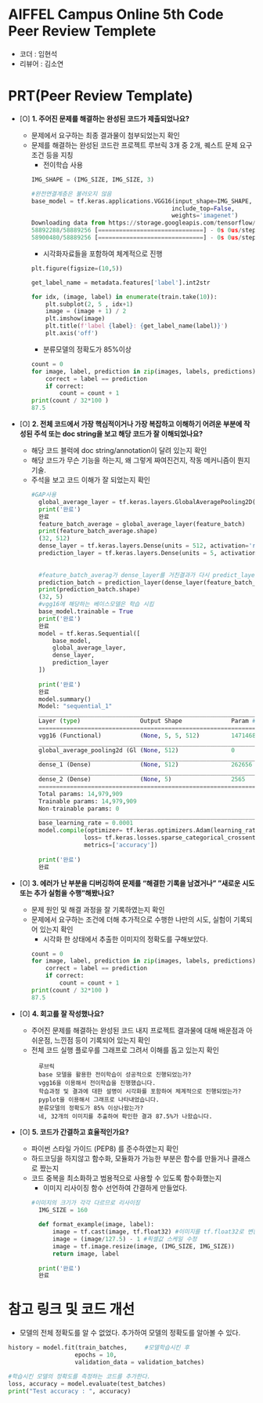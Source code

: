 # AIFFEL Campus Online 5th Code Peer Review Templete
- 코더 : 임현석
- 리뷰어 : 김소연

# PRT(Peer Review Template)
- [O]  **1. 주어진 문제를 해결하는 완성된 코드가 제출되었나요?**
    - 문제에서 요구하는 최종 결과물이 첨부되었는지 확인
    - 문제를 해결하는 완성된 코드란 프로젝트 루브릭 3개 중 2개, 
    퀘스트 문제 요구조건 등을 지칭
        - 전이학습 사용
        ```python
        IMG_SHAPE = (IMG_SIZE, IMG_SIZE, 3)

        #완전연결계층은 불러오지 않음
        base_model = tf.keras.applications.VGG16(input_shape=IMG_SHAPE,
                                                include_top=False,
                                                weights='imagenet')
        Downloading data from https://storage.googleapis.com/tensorflow/keras-applications/vgg16/vgg16_weights_tf_dim_ordering_tf_kernels_notop.h5
        58892288/58889256 [==============================] - 0s 0us/step
        58900480/58889256 [==============================] - 0s 0us/step
        ```
        - 시각화자료들을 포함하여 체계적으로 진행
        ```python
       plt.figure(figsize=(10,5))

        get_label_name = metadata.features['label'].int2str
        
        for idx, (image, label) in enumerate(train.take(10)):
            plt.subplot(2, 5 , idx+1)
            image = (image + 1) / 2
            plt.imshow(image)
            plt.title(f'label {label}: {get_label_name(label)}')
            plt.axis('off')
        ```
        - 분류모델의 정확도가 85%이상
        ```python
        count = 0
        for image, label, prediction in zip(images, labels, predictions):
            correct = label == prediction
            if correct:
                count = count + 1
        print(count / 32*100 )
        87.5
        ```
    
- [O]  **2. 전체 코드에서 가장 핵심적이거나 가장 복잡하고 이해하기 어려운 부분에 작성된 
주석 또는 doc string을 보고 해당 코드가 잘 이해되었나요?**
    - 해당 코드 블럭에 doc string/annotation이 달려 있는지 확인
    - 해당 코드가 무슨 기능을 하는지, 왜 그렇게 짜여진건지, 작동 메커니즘이 뭔지 기술.
    - 주석을 보고 코드 이해가 잘 되었는지 확인
      ```python
      #GAP사용
        global_average_layer = tf.keras.layers.GlobalAveragePooling2D()
        print('완료')
        완료
        feature_batch_average = global_average_layer(feature_batch)
        print(feature_batch_average.shape)
        (32, 512)
        dense_layer = tf.keras.layers.Dense(units = 512, activation='relu')
        prediction_layer = tf.keras.layers.Dense(units = 5, activation='softmax')
        
        
        #feature_batch_averag가 dense_layer를 거친결과가 다시 predict_layer를 거치게 되면
        prediction_batch = prediction_layer(dense_layer(feature_batch_average))
        print(prediction_batch.shape)
        (32, 5)
        #vgg16에 해당하는 베이스모델은 학습 시킴
        base_model.trainable = True
        print('완료')
        완료
        model = tf.keras.Sequential([
            base_model,
            global_average_layer,
            dense_layer,
            prediction_layer
        ])
        
        print('완료')
        완료
        model.summary()
        Model: "sequential_1"
        _________________________________________________________________
        Layer (type)                 Output Shape              Param #   
        =================================================================
        vgg16 (Functional)           (None, 5, 5, 512)         14714688  
        _________________________________________________________________
        global_average_pooling2d (Gl (None, 512)               0         
        _________________________________________________________________
        dense_1 (Dense)              (None, 512)               262656    
        _________________________________________________________________
        dense_2 (Dense)              (None, 5)                 2565      
        =================================================================
        Total params: 14,979,909
        Trainable params: 14,979,909
        Non-trainable params: 0
        _________________________________________________________________
        base_learning_rate = 0.0001
        model.compile(optimizer= tf.keras.optimizers.Adam(learning_rate=base_learning_rate),
                     loss= tf.keras.losses.sparse_categorical_crossentropy,
                     metrics=['accuracy'])
        
        print('완료')
        완료
      ```
        
- [O]  **3. 에러가 난 부분을 디버깅하여 문제를 “해결한 기록을 남겼거나” 
”새로운 시도 또는 추가 실험을 수행”해봤나요?**
    - 문제 원인 및 해결 과정을 잘 기록하였는지 확인
    - 문제에서 요구하는 조건에 더해 추가적으로 수행한 나만의 시도, 
    실험이 기록되어 있는지 확인
        - 시각화 한 상태에서 추출한 이미지의 정확도를 구해보았다.
        ```python
        count = 0
        for image, label, prediction in zip(images, labels, predictions):
            correct = label == prediction
            if correct:
                count = count + 1
        print(count / 32*100 )
        87.5
        ```
        
- [O]  **4. 회고를 잘 작성했나요?**
    - 주어진 문제를 해결하는 완성된 코드 내지 프로젝트 결과물에 대해
    배운점과 아쉬운점, 느낀점 등이 기록되어 있는지 확인
    - 전체 코드 실행 플로우를 그래프로 그려서 이해를 돕고 있는지 확인
      ```
        루브릭
        base 모델을 활용한 전이학습이 성공적으로 진행되었는가?
        vgg16을 이용해서 전이학습을 진행했습니다.
        학습과정 및 결과에 대한 설명이 시각화를 포함하여 체계적으로 진행되었는가?
        pyplot을 이용해서 그래프로 나타내었습니다.
        분류모델의 정확도가 85% 이상나왔는가?
        네, 32개의 이미지를 추출하여 확인한 결과 87.5%가 나왔습니다.
      ```
        
- [O]  **5. 코드가 간결하고 효율적인가요?**
    - 파이썬 스타일 가이드 (PEP8) 를 준수하였는지 확인
    - 하드코딩을 하지않고 함수화, 모듈화가 가능한 부분은 함수를 만들거나 클래스로 짰는지
    - 코드 중복을 최소화하고 범용적으로 사용할 수 있도록 함수화했는지
        - 이미지 리사이징 함수 선언하여 간결하게 만들었다.
      ```python
      #이미지의 크기가 각각 다르므로 리사이징
        IMG_SIZE = 160
        
        def format_example(image, label):
            image = tf.cast(image, tf.float32) #이미지를 tf.float32로 변환
            image = (image/127.5) - 1 #픽셀값 스케일 수정
            image = tf.image.resize(image, (IMG_SIZE, IMG_SIZE))
            return image, label
        
        print('완료')
        완료
      ```


# 참고 링크 및 코드 개선
- 모델의 전체 정확도를 알 수 없었다. 추가하여 모델의 정확도를 알아볼 수 있다.
```python
history = model.fit(train_batches,     #모델학습시킨 후
                   epochs = 10,
                   validation_data = validation_batches)

#학습시킨 모델의 정확도를 측정하는 코드를 추가한다.
loss, accuracy = model.evaluate(test_batches)
print("Test accuracy : ", accuracy)
```


